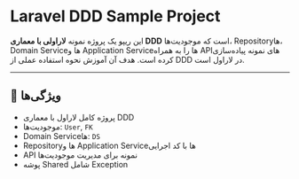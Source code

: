 
# Laravel DDD Sample Project

این ریپو یک پروژه نمونه **لاراولی با معماری DDD** است که موجودیت‌ها، Repositoryها، Domain Serviceها و Application Serviceها را به همراه APIهای نمونه پیاده‌سازی کرده است. هدف آن آموزش نحوه استفاده عملی از DDD در لاراول است.

---

## 📌 ویژگی‌ها

- پروژه کامل لاراول با معماری DDD
- موجودیت‌ها: `User`, `FK`
- Domain Serviceها: `DS`
- Repositoryها و Application Serviceها با کد اجرایی
- API نمونه برای مدیریت موجودیت‌ها
- پوشه Shared شامل  Exception


